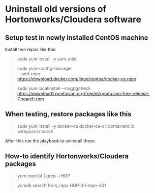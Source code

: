 # Uninstall old versions of Hortonworks/Cloudera software

## Setup test in newly installed CentOS machine

Install two repos like this:
> sudo yum install -y yum-utils

> sudo yum-config-manager \
>    --add-repo \
>    https://download.docker.com/linux/centos/docker-ce.repo

> sudo yum localinstall --nogpgcheck https://download1.rpmfusion.org/free/el/rpmfusion-free-release-7.noarch.rpm

## When testing, restore packages like this

> sudo yum install -y docker-ce docker-ce-cli containerd.io wireguard.noarch

After this run the playbook to uninstall these.

## How-to identify Hortonworks/Cloudera packages

> yum repolist | grep -i HDP

> yumdb search from_repo HDP-3.1-repo-301
